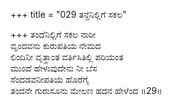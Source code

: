 +++
title = "029 ತನ್ದೆನಿಲ್ಲಿಗೆ ಸಕಲ"

+++
ತಂದೆನಿಲ್ಲಿಗೆ ಸಕಲ ನಾರೀ  
ವೃಂದವನು ಕುರುಪತಿಯ ನೇಮದ  
ಲಿಂದಿನೀ ವೃತ್ತಾಂತ ವರ್ತಿಸಿತಿಲ್ಲಿ ಪರಿಯಂತ  
ಮುಂದೆ ಹೇಳುವುದೇನು ನೀ ಬೆಸ  
ಸೆಂದಡವನೀಪತಿಯ ಹೊರೆಗೈ  
ತಂದನೇ ಗುರುಸೂನು ಮೇಲಣ ಹದನ ಹೇಳೆಂದ     ॥29॥